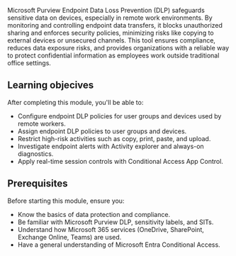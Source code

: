 Microsoft Purview Endpoint Data Loss Prevention (DLP) safeguards sensitive data on devices, especially in remote work environments. By monitoring and controlling endpoint data transfers, it blocks unauthorized sharing and enforces security policies, minimizing risks like copying to external devices or unsecured channels. This tool ensures compliance, reduces data exposure risks, and provides organizations with a reliable way to protect confidential information as employees work outside traditional office settings.

## Learning objecives

After completing this module, you'll be able to:

- Configure endpoint DLP policies for user groups and devices used by remote workers.
- Assign endpoint DLP policies to user groups and devices.
- Restrict high-risk activities such as copy, print, paste, and upload.
- Investigate endpoint alerts with Activity explorer and always-on diagnostics.
- Apply real-time session controls with Conditional Access App Control.

## Prerequisites

Before starting this module, ensure you:

- Know the basics of data protection and compliance.
- Be familiar with Microsoft Purview DLP, sensitivity labels, and SITs.
- Understand how Microsoft 365 services (OneDrive, SharePoint, Exchange Online, Teams) are used.
- Have a general understanding of Microsoft Entra Conditional Access.
